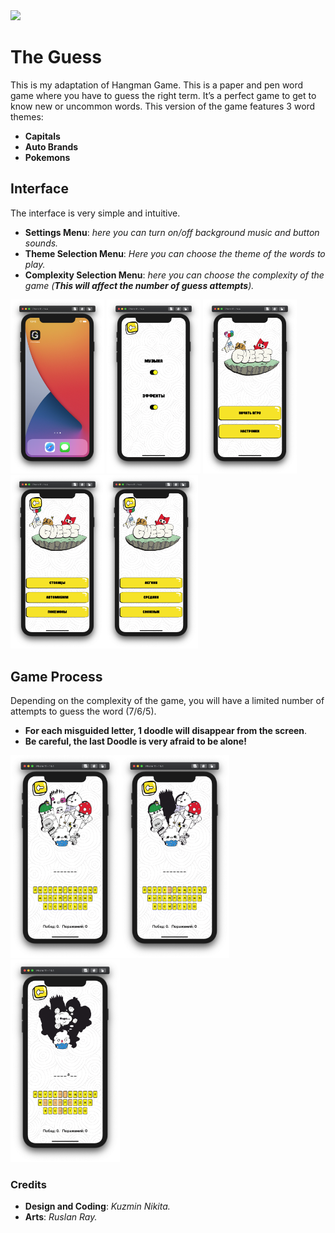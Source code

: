 <img src="https://i.ibb.co/Kr1rL3H/readme-Logo.png" width="700">

# The Guess
This is my adaptation of Hangman Game. This is a paper and pen word game where you have to guess the right term. It’s a perfect game to get to know new or uncommon words.
This version of the game features 3 word themes:
- **Capitals**
- **Auto Brands**
- **Pokemons**

## Interface
The interface is very simple and intuitive. 
 - **Settings Menu**: *here you can turn on/off background music and button sounds.*
 - **Theme Selection Menu**: *Here you can choose the theme of the words to play.*
 - **Complexity Selection Menu**: *here you can choose the complexity of the game (**This will affect the number of guess attempts**).* 

<img src="https://github.com/MrCosney/Swift02.TheGuess/blob/main/Screenshots/ScreenShot0.png" width="150"> <img src="https://github.com/MrCosney/Swift02.TheGuess/blob/main/Screenshots/ScreenShot3.png" width="150"> <img src="https://github.com/MrCosney/Swift02.TheGuess/blob/main/Screenshots/ScreenShot1.png" width="150"><img src="https://github.com/MrCosney/Swift02.TheGuess/blob/main/Screenshots/ScreenShot4.png" width="150"><img src="https://github.com/MrCosney/Swift02.TheGuess/blob/main/Screenshots/ScreenShot5.png" width="150"> 

## Game Process
Depending on the complexity of the game, you will have a limited number of attempts to guess the word (7/6/5).
- **For each misguided letter, 1 doodle will disappear from the screen**.
- **Be careful, the last Doodle is very afraid to be alone!**

<img src="https://github.com/MrCosney/Swift02.TheGuess/blob/main/Screenshots/ScreenShot6.png" width="175"><img src="https://github.com/MrCosney/Swift02.TheGuess/blob/main/Screenshots/ScreenShot7.png" width="175"><img src="https://github.com/MrCosney/Swift02.TheGuess/blob/main/Screenshots/ScreenShot8.png" width="175">

### Credits

- **Design and Coding**: *Kuzmin Nikita.*
- **Arts**: *Ruslan Ray.*

